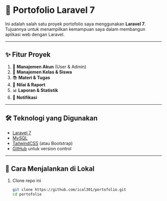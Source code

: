 # 📌 Portofolio Laravel 7  

Ini adalah salah satu proyek portofolio saya menggunakan **Laravel 7**.  
Tujuannya untuk menampilkan kemampuan saya dalam membangun aplikasi web dengan Laravel.  

---

## ✨ Fitur Proyek  
1. 👤 **Manajemen Akun** (User & Admin)  
2. 🏫 **Manajemen Kelas & Siswa**  
3. 📚 **Materi & Tugas**  
4. 📝 **Nilai & Raport**  
5. 📊 **Laporan & Statistik**  
6. 🔔 **Notifikasi**  

---

## 🛠 Teknologi yang Digunakan  
- [Laravel 7](https://laravel.com/)  
- [MySQL](https://www.mysql.com/)  
- [TailwindCSS](https://tailwindcss.com/) (atau Bootstrap)  
- [GitHub](https://github.com/) untuk version control  

---

## 🚀 Cara Menjalankan di Lokal  
1. Clone repo ini  
   ```bash
   git clone https://github.com/ical301/portofolio.git
   cd portofolio
